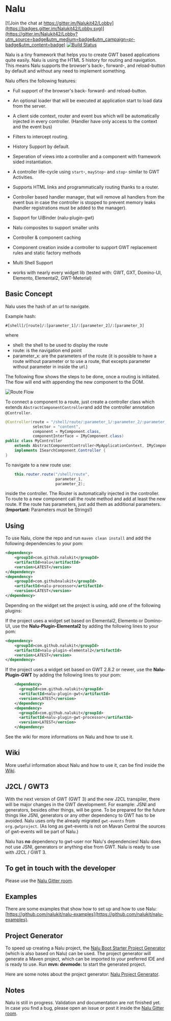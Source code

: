 # Nalu

[![Join the chat at https://gitter.im/Nalukit42/Lobby](https://badges.gitter.im/Nalukit42/Lobby.svg)](https://gitter.im/Nalukit42/Lobby?utm_source=badge&utm_medium=badge&utm_campaign=pr-badge&utm_content=badge)
[![Build Status](https://travis-ci.com/NaluKit/nalu.svg?branch=master)](https://travis-ci.com/NaluKit/nalu)

Nalu is a tiny framework that helps you to create GWT based applications quite easily. Nalu is using the HTML 5 history for routing and navigation. This means Nalu supports the browser's back-, forward-, and reload-button by default and without any need to implement something.


Nalu offers the following features:

* Full support of the browser's back- forward- and reload-button.

* An optional loader that will be executed at application start to load data from the server.

* A client side context, router and event bus which will be automatically injected in every controller. (Handler have only access to the context and the event bus)

* Filters to intercept routing.

* History Support by default.

* Seperation of views into a controller and a component with framework sided instantiation.

* A controller life-cycle using ```start```-, ```mayStop```- and ```stop```- similar to GWT Activities.

* Supports HTML links and programmatically routing thanks to a router.

* Controller based handler manager, that will remove all handlers from the event bus in case the controller is stopped to prevent memory leaks (handler registrations must be added to the manager).

* Support for UiBinder (nalu-plugin-gwt)

* Nalu composites to support smaller units

* Controller & component caching

* Component creation inside a controller to support GWT replacement rules and static factory methods

* Multi Shell Support

* works with nearly every widget lib (tested with: GWT, GXT, Domino-UI, Elemento, Elemental2, GWT-Meterial) 


## Basic Concept
Nalu uses the hash of an url to navigate.

Example hash:
```
#[shell]/[route]/:[parameter_1]/:[parameter_2]/:[parameter_3]
```

where
* shell: the shell to be used to display the route
* route: is the navigation end point
* parameter_x: are the parameters of the route (it is possible to have a route without parameter or to use a route, that excepts parameter without parameter in inside the url.)

The following flow shows the steps to be done, once a routing is initiated. The flow will end with appending the new component to the DOM.

![Route Flow](https://github.com/NaluKit/nalu/blob/master/etc/images/routeFlow.png)

To connect a component to a route, just create a controller class which extends ```AbstractComponentController```and add the controller annotation ```@Controller```.

```JAVA
@Controller(route = "/shell/route/:parameter_1/:parameter_2/:parameter_3",
            selector = "content",
            component = MyComponent.class,
            componentInterface = IMyComponent.class)
public class MyController
    extends AbstractComponentController<MyApplicationContext, IMyComponent, HTMLElement>
    implements ISearchComponent.Controller {
}
```

To navigate to a new route use:
```JAVA
    this.router.route("/shell/route",
                      parameter_1,
                      parameter_2);
```
inside the controller.
The Router is automatically injected in the controller. To route to a new component call the route method and add at least the new route. If the route has parameters, just add them as additional parameters. (**Important:** Parameters must be Strings!)

## Using
To use Nalu, clone the repo and run ```maven clean install``` and add the following dependencies to your pom:

```XML
<dependency>
    <groupId>com.github.nalukit</groupId>
    <artifactId>nalu</artifactId>
    <version>LATEST</version>
</dependency>
<dependency>
    <groupId>com.githubnalukit</groupId>
    <artifactId>nalu-processor</artifactId>
    <version>LATEST</version>
</dependency>
```

Depending on the widget set the project is using, add one of the following plugins:

If the project uses a widget set based on Elemental2, Elemento or Domino-UI, use the **Nalu-Plugin-Elemental2** by adding the following lines to your pom:

```XML
<dependency>
    <groupId>com.github.nalukit</groupId>
    <artifactId>nalu-plugin-elemental2</artifactId>
    <version>LATEST</version>
</dependency>
```

If the project uses a widget set based on GWT 2.8.2 or newer, use the **Nalu-Plugin-GWT** by adding the following lines to your pom:

```XML
    <dependency>
      <groupId>com.github.nalukit</groupId>
      <artifactId>nalu-plugin-gwt</artifactId>
      <version>LATEST</version>
    </dependency>
    <dependency>
      <groupId>com.github.nalukit</groupId>
      <artifactId>nalu-plugin-gwt-processor</artifactId>
      <version>LATEST</version>
    </dependency>
```


See the wiki for more informations on Nalu and how to use it.

## Wiki
More useful information about Nalu and how to use it, can be find inside the [Wiki](https://github.com/nalukit/nalu/wiki).

## J2CL / GWT3
With the next version of GWT (GWT 3) and the new J2CL transpiler, there will be major changes in the GWT developmemt. For example: JSNI and generators, besides other things, will be gone. To be prepared for the future things like JSNI, generators or any other dependency to GWT has to be avoided. Nalu uses only the already migrated ```gwt-events``` from ```org.gwtproject```. (As long as gwt-events is not on Mavan Central the sources of gwt-events will be part of Nalu.)

Nalu has **no** dependency to gwt-user nor Nalu's dependencies! Nalu does not use JSNI, generators or anything else from GWT. Nalu is ready to use with J2CL / GWT 3.

## To get in touch with the developer
Please use the [Nalu Gitter room](https://gitter.im/Nalukit42/Lobby).

## Examples
There are some examples that show how to set up and how to use Nalu: [https://github.com/nalukit/nalu-examples](https://github.com/nalukit/nalu-examples).

## Project Generator
To speed up creating a Nalu project, the [Nalu Boot Starter Project Generator](http://www.mvp4g.org/gwt-boot-starter-nalu/GwtBootStarterNalu.html) (which is also based on Nalu) can be used. The project generator will generate a Maven project, which can be imported to your preferred IDE and is ready to use. Run **mvn: devmode:** to start the generated project.

Here are some notes about the project generator: [Nalu Project Generator](https://github.com/nalukit/gwt-boot-starter-nalu).



## Notes
Nalu is still in progress. Validation and documentation are not finished yet. In case you find a bug, please open an issue or post it inside the [Nalu Gitter room](https://gitter.im/Nalukit42/Lobby).
